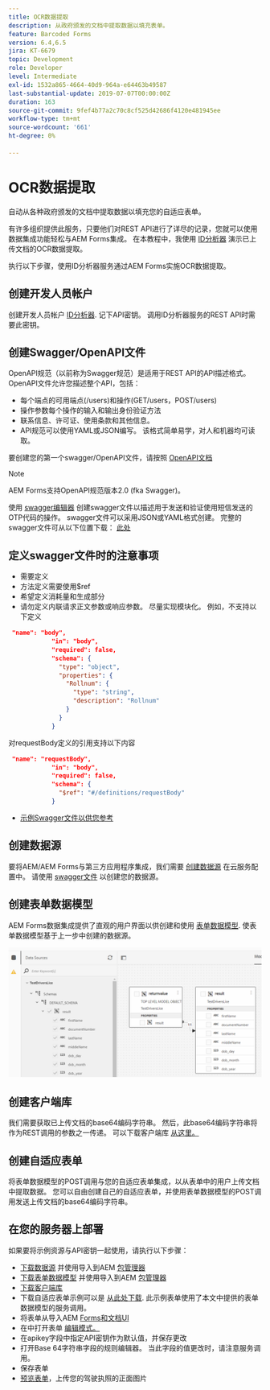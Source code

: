 ```yaml
---
title: OCR数据提取
description: 从政府颁发的文档中提取数据以填充表单。
feature: Barcoded Forms
version: 6.4,6.5
jira: KT-6679
topic: Development
role: Developer
level: Intermediate
exl-id: 1532a865-4664-40d9-964a-e64463b49587
last-substantial-update: 2019-07-07T00:00:00Z
duration: 163
source-git-commit: 9fef4b77a2c70c8cf525d42686f4120e481945ee
workflow-type: tm+mt
source-wordcount: '661'
ht-degree: 0%

---
```


# OCR数据提取

自动从各种政府颁发的文档中提取数据以填充您的自适应表单。

有许多组织提供此服务，只要他们对REST API进行了详尽的记录，您就可以使用数据集成功能轻松与AEM Forms集成。 在本教程中，我使用 [ID分析器](https://www.idanalyzer.com/) 演示已上传文档的OCR数据提取。

执行以下步骤，使用ID分析器服务通过AEM Forms实施OCR数据提取。

## 创建开发人员帐户

创建开发人员帐户 [ID分析器](https://portal.idanalyzer.com/signin.html). 记下API密钥。 调用ID分析器服务的REST API时需要此密钥。

## 创建Swagger/OpenAPI文件

OpenAPI规范（以前称为Swagger规范）是适用于REST API的API描述格式。 OpenAPI文件允许您描述整个API，包括：

* 每个端点的可用端点(/users)和操作(GET/users，POST/users)
* 操作参数每个操作的输入和输出身份验证方法
* 联系信息、许可证、使用条款和其他信息。
* API规范可以使用YAML或JSON编写。 该格式简单易学，对人和机器均可读取。

要创建您的第一个swagger/OpenAPI文件，请按照 [OpenAPI文档](https://swagger.io/docs/specification/2-0/basic-structure/)

>[!NOTE]
> AEM Forms支持OpenAPI规范版本2.0 (fka Swagger)。

使用 [swagger编辑器](https://editor.swagger.io/) 创建swagger文件以描述用于发送和验证使用短信发送的OTP代码的操作。 swagger文件可以采用JSON或YAML格式创建。 完整的swagger文件可从以下位置下载： [此处](assets/drivers-license-swagger.zip)

## 定义swagger文件时的注意事项

* 需要定义
* 方法定义需要使用$ref
* 希望定义消耗量和生成部分
* 请勿定义内联请求正文参数或响应参数。 尽量实现模块化。 例如，不支持以下定义

```json
 "name": "body",
            "in": "body",
            "required": false,
            "schema": {
              "type": "object",
              "properties": {
                "Rollnum": {
                  "type": "string",
                  "description": "Rollnum"
                }
              }
            }
```

对requestBody定义的引用支持以下内容

```json
 "name": "requestBody",
            "in": "body",
            "required": false,
            "schema": {
              "$ref": "#/definitions/requestBody"
            }
```

* [示例Swagger文件以供您参考](assets/sample-swagger.json)

## 创建数据源

要将AEM/AEM Forms与第三方应用程序集成，我们需要 [创建数据源](https://experienceleague.adobe.com/docs/experience-manager-learn/forms/ic-web-channel-tutorial/parttwo.html) 在云服务配置中。 请使用 [swagger文件](assets/drivers-license-swagger.zip) 以创建您的数据源。

## 创建表单数据模型

AEM Forms数据集成提供了直观的用户界面以供创建和使用 [表单数据模型](https://experienceleague.adobe.com/docs/experience-manager-65/forms/form-data-model/create-form-data-models.html). 使表单数据模型基于上一步中创建的数据源。

![fdm](assets/test-dl-fdm.PNG)

## 创建客户端库

我们需要获取已上传文档的base64编码字符串。 然后，此base64编码字符串将作为REST调用的参数之一传递。
可以下载客户端库 [从这里。](assets/drivers-license-client-lib.zip)

## 创建自适应表单

将表单数据模型的POST调用与您的自适应表单集成，以从表单中的用户上传文档中提取数据。 您可以自由创建自己的自适应表单，并使用表单数据模型的POST调用发送上传文档的base64编码字符串。

## 在您的服务器上部署

如果要将示例资源与API密钥一起使用，请执行以下步骤：

* [下载数据源](assets/drivers-license-source.zip) 并使用导入到AEM [包管理器](http://localhost:4502/crx/packmgr/index.jsp)
* [下载表单数据模型](assets/drivers-license-fdm.zip) 并使用导入到AEM [包管理器](http://localhost:4502/crx/packmgr/index.jsp)
* [下载客户端库](assets/drivers-license-client-lib.zip)
* 下载自适应表单示例可以是 [从此处下载](assets/adaptive-form-dl.zip). 此示例表单使用了本文中提供的表单数据模型的服务调用。
* 将表单从导入AEM [Forms和文档UI](http://localhost:4502/aem/forms.html/content/dam/formsanddocuments)
* 在中打开表单 [编辑模式。](http://localhost:4502/editor.html/content/forms/af/driverslicenseandpassport.html)
* 在apikey字段中指定API密钥作为默认值，并保存更改
* 打开Base 64字符串字段的规则编辑器。 当此字段的值更改时，请注意服务调用。
* 保存表单
* [预览表单](http://localhost:4502/content/dam/formsanddocuments/driverslicenseandpassport/jcr:content?wcmmode=disabled)，上传您的驾驶执照的正面图片

